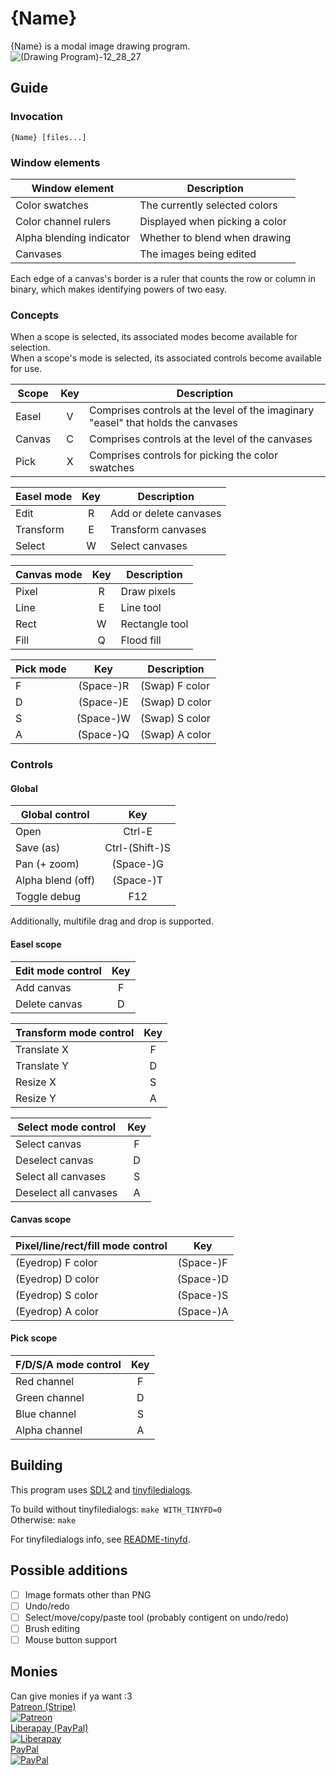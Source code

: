 # {Name}
{Name} is a modal image drawing program.\
![(Drawing Program)-12_28_27](https://github.com/BiRD4/drawing-again/assets/20910668/0dc2f139-1abc-4265-aa36-04e800c71b9c)

## Guide

### Invocation
`{Name} [files...]`

### Window elements

| Window element           | Description                    |
| ------------------------ | ------------------------------ |
| Color swatches           | The currently selected colors  |
| Color channel rulers     | Displayed when picking a color |
| Alpha blending indicator | Whether to blend when drawing  |
| Canvases                 | The images being edited        |

Each edge of a canvas's border is a ruler that counts the row or column in binary,
which makes identifying powers of two easy.

### Concepts
When a scope is selected, its associated modes become available for selection.\
When a scope's mode is selected, its associated controls become available for use.

| Scope  | Key | Description                                                                      |
| ------ | :-: | -------------------------------------------------------------------------------- |
| Easel  |  V  | Comprises controls at the level of the imaginary "easel" that holds the canvases |
| Canvas |  C  | Comprises controls at the level of the canvases                                  |
| Pick   |  X  | Comprises controls for picking the color swatches                                |

| Easel mode | Key | Description            |
| ---------- | :-: | ---------------------- |
| Edit       |  R  | Add or delete canvases |
| Transform  |  E  | Transform canvases     |
| Select     |  W  | Select canvases        |

| Canvas mode | Key | Description            |
| ----------- | :-: | ---------------------- |
| Pixel       |  R  | Draw pixels            |
| Line        |  E  | Line tool              |
| Rect        |  W  | Rectangle tool         |
| Fill        |  Q  | Flood fill             |

| Pick mode |    Key    | Description    |
| --------- | :-------: | ------------   |
| F         | (Space-)R | (Swap) F color |
| D         | (Space-)E | (Swap) D color |
| S         | (Space-)W | (Swap) S color |
| A         | (Space-)Q | (Swap) A color |

### Controls

#### Global

| Global control    |      Key       |
| ----------------- | :------------: |
| Open              |     Ctrl-E     |
| Save (as)         | Ctrl-(Shift-)S |
| Pan (+ zoom)      |   (Space-)G    |
| Alpha blend (off) |   (Space-)T    |
| Toggle debug      |      F12       |

Additionally, multifile drag and drop is supported.

#### Easel scope

| Edit mode control | Key |
| ----------------- | :-: |
| Add canvas        |  F  |
| Delete canvas     |  D  |

| Transform mode control | Key |
| ---------------------- | :-: |
| Translate X            |  F  |
| Translate Y            |  D  |
| Resize X               |  S  |
| Resize Y               |  A  |

| Select mode control   | Key |
| --------------------- | :-: |
| Select canvas         |  F  |
| Deselect canvas       |  D  |
| Select all canvases   |  S  |
| Deselect all canvases |  A  |

#### Canvas scope

| Pixel/line/rect/fill mode control |     Key     |
| --------------------------------- | :---------: |
| (Eyedrop) F color                 |  (Space-)F  |
| (Eyedrop) D color                 |  (Space-)D  |
| (Eyedrop) S color                 |  (Space-)S  |
| (Eyedrop) A color                 |  (Space-)A  |

#### Pick scope

| F/D/S/A mode control   | Key |
| ---------------------- | :-: |
| Red channel            |  F  |
| Green channel          |  D  |
| Blue channel           |  S  |
| Alpha channel          |  A  |

## Building
This program uses [SDL2](https://wiki.libsdl.org/SDL2/FrontPage "SDL2 Wiki") and [tinyfiledialogs](https://sourceforge.net/projects/tinyfiledialogs/ "tinyfiledialogs Website").

To build without tinyfiledialogs: `make WITH_TINYFD=0`\
Otherwise: `make`

For tinyfiledialogs info, see [README-tinyfd](https://github.com/BiRD4/drawing-again/blob/main/README-tinyfd#L138 "README-tinyfd").

## Possible additions
- [ ] Image formats other than PNG
- [ ] Undo/redo
- [ ] Select/move/copy/paste tool (probably contigent on undo/redo)
- [ ] Brush editing
- [ ] Mouse button support

## Monies
Can give monies if ya want :3\
[Patreon (Stripe)](https://patreon.com/user?u=106662965&utm_medium=clipboard_copy&utm_source=copyLink&utm_campaign=creatorshare_creator&utm_content=join_link "Patreon")\
<a href="https://patreon.com/user?u=106662965&utm_medium=clipboard_copy&utm_source=copyLink&utm_campaign=creatorshare_creator&utm_content=join_link"><img alt="Patreon" src="https://c10.patreonusercontent.com/4/patreon-media/p/campaign/11324090/5caed472704c4ac88a24a2a27d60c105/eyJ3IjoyMDB9/3.jpg?token-time=2145916800&token-hash=0T-lD0CODUi0piwk1j5DneZtxCbCPZOERKIn_yI8U7E%3D"></a>\
[Liberapay (PayPal)](https://liberapay.com/BiRD4/donate "Liberapay")\
<a href="https://liberapay.com/BiRD4/donate"><img alt="Liberapay" src="https://liberapay.com/assets/widgets/donate.svg"></a>\
[PayPal](PayPal.me/BiRD4444 "PayPal")\
<a href="https://paypal.me/BiRD4444"><img alt="PayPal" src="https://www.paypalobjects.com/en_US/i/btn/btn_donate_LG.gif"></a>

